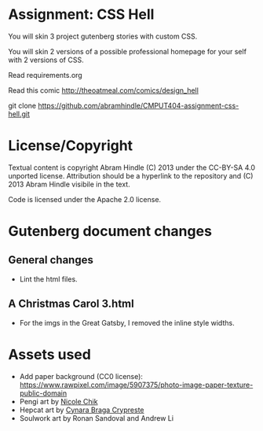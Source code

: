 Assignment: CSS Hell
====================

You will skin 3 project gutenberg stories with custom CSS.

You will skin 2 versions of a possible professional homepage for your self with 2 versions of CSS.

Read requirements.org

Read this comic http://theoatmeal.com/comics/design_hell

git clone https://github.com/abramhindle/CMPUT404-assignment-css-hell.git

License/Copyright
=================

Textual content is copyright Abram Hindle (C) 2013 under the CC-BY-SA 4.0 unported license. Attribution should be a
hyperlink to the repository and (C) 2013 Abram Hindle visibile in the text.

Code is licensed under the Apache 2.0 license.

Gutenberg document changes
==========================

General changes
---------------

- Lint the html files.

A Christmas Carol 3.html
------------------------

- For the imgs in the Great Gatsby, I removed the inline style widths.

Assets used
===========

- Add paper background (CC0 license): https://www.rawpixel.com/image/5907375/photo-image-paper-texture-public-domain
- Pengi art by [Nicole Chik](https://www.instagram.com/nicklejoesc/)
- Hepcat art by [Cynara Braga Crypreste](https://www.behance.net/cynaracypreste)
- Soulwork art by Ronan Sandoval and Andrew Li
